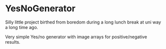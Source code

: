 # YesNoGenerator
Silly little project birthed from boredom during a long lunch break at uni way a long time ago.

Very simple Yes/no generator with image arrays for positive/negative results.
